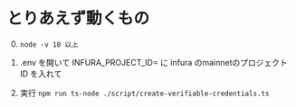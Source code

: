 # とりあえず動くもの

0. `node -v 18 以上`

1. .env を開いて INFURA_PROJECT_ID= に infura のmainnetのプロジェクト ID を入れて

2. 実行 `npm run ts-node ./script/create-verifiable-credentials.ts`
